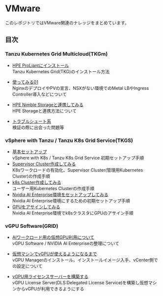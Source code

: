 # VMware
このレポジトリではVMware関連のナレッジをまとめています。

## 目次
### Tanzu Kubernetes Grid Multicloud(TKGm)
- [HPE ProLiantにインストール](tkgm/installation)  
Tanzu Kubernetes Grid(TKG)のインストール方法

- [使ってみる01](tkgm/instruction01)  
NginxのデプロイやPVの宣言、NSXがない環境でのMetal LBやIngress Controller導入などについて

- [HPE Nimble Storageと連携してみる](tkgm/nimble)  
HPE Storageと連携方法について

- [トラブルシュート系 ](tkgm/trouble_shoot)  
検証の際に出会った問題等

### vSphere with Tanzu / Tanzu K8s Grid Service(TKGS)
- [基本セットアップ](tkgs/installation)  
  vSphere with K8s / Tanzu K8s Grid Service 初期セットアップ手順
- [Supervisor Cluster作成してみる](tkgs/s_cluster)  
  K8sワークロードの有効化、Supervisor Cluster(管理用Kubernetes Cluster)の作成手順
- [k8s Cluster作成してみる](tkgs/k8s_cluster)  
  ユーザー用Kubernetes Clusterの作成手順
- [Nvidia AI Enterprise環境をセットアップしてみる](tkgs/nvidia-ai-enterprise)  
  Nvidia AI Enterprise環境にするための初期セットアップ手順
- [GPUをアサインしてみる](tkgs/nvidia-ai-enterprise/k8s)  
  Nvidia AI Enterprise環境でk8sクラスタにGPUのアサイン手順

### vGPU Software(GRID)
- [AIワークロード用の仮想GPU利用について](vgpu/instruction01)  
vGPU Software / NVIDIA AI Enterpriseの整理について

- [仮想マシンでvGPUが使えるようになるまで](vgpu/installation01)  
vGPU Managerのインストール、インストールイメージ入手、vCenter側での設定について

- [vGPU用ライセンスサーバーを構築する](vgpu/installation02)  
vGPU License Server(DLS:Delegated License Service)を構築し仮想マシンからvGPUが利用できるようにする
